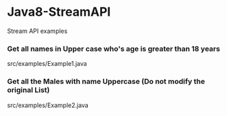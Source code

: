# Java8-StreamAPI
Stream API examples

### Get all names in Upper case who's age is greater than 18 years
src/examples/Example1.java

### Get all the Males with name Uppercase (Do not modify the original List)
src/examples/Example2.java
